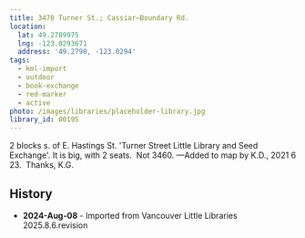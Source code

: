 ```yaml
---
title: 3470 Turner St.; Cassiar—Boundary Rd.
location:
  lat: 49.2789975
  lng: -123.0293671
  address: '49.2790, -123.0294'
tags:
  - kml-import
  - outdoor
  - book-exchange
  - red-marker
  - active
photo: /images/libraries/placeholder-library.jpg
library_id: 00195
---
```

2 blocks s. of E. Hastings St.
'Turner Street Little Library and Seed Exchange'.
It is big, with 2 seats.  Not 3460.
—Added to map by K.D., 2021 6 23.  Thanks, K.G.

## History
- **2024-Aug-08** - Imported from Vancouver Little Libraries 2025.8.6.revision
